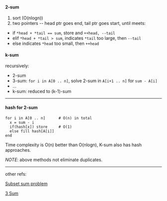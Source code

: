 #### 2-sum 

1. sort (O(nlogn))
2. two pointers -- head ptr goes end, tail ptr goes start, until meets:
  - if `*head + *tail == sum`, store and `++head, --tail`
  - elif `*head + *tail > sum`, indicates `*tail` too large, then `--tail`
  - else indicates `*head` too small, then `++head`

#### k-sum

recursively:
- 2-sum
- 3-sum: `for i in A[0 .. n]`, solve 2-sum in `A[i+1 .. n]` for `sum - A[i]`
- ...
- k-sum: reduced to (k-1)-sum


----

#### hash for 2-sum

```
for i in A[0 .. n]      # O(n) in total
  x = sum - i
  if(hash[x]) store     # O(1)
  else fill hash[A[i]]
end
```

Time complexity is O(n) better than O(nlogn), K-sum also has hash approaches.


*NOTE*: above methods not eliminate duplicates.

----

other refs:

[Subset sum problem](http://en.wikipedia.org/wiki/Subset_sum_problem])

[3 Sum](http://en.wikipedia.org/wiki/3SUM])
